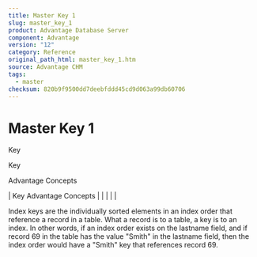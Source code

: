 ```yaml
---
title: Master Key 1
slug: master_key_1
product: Advantage Database Server
component: Advantage
version: "12"
category: Reference
original_path_html: master_key_1.htm
source: Advantage CHM
tags:
  - master
checksum: 820b9f9500dd7deebfddd45cd9d063a99db60706
---
```


# Master Key 1

Key

Key

Advantage Concepts

| Key  Advantage Concepts |  |  |  |  |

Index keys are the individually sorted elements in an index order that reference a record in a table. What a record is to a table, a key is to an index. In other words, if an index order exists on the lastname field, and if record 69 in the table has the value "Smith" in the lastname field, then the index order would have a "Smith" key that references record 69.
